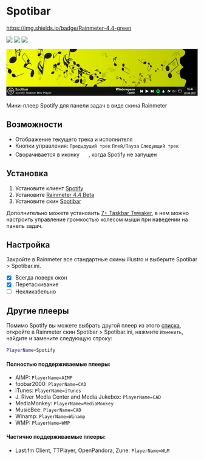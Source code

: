 # Spotibar

https://img.shields.io/badge/Rainmeter-4.4-green

<img src="https://img.shields.io/github/v/release/avenom/spotibar?color=1&label=Release"> <img src="https://img.shields.io/badge/Rainmeter-4.4-green"> <img src="https://img.shields.io/github/downloads/avenom/spotibar/total?color=1&label=Downloads">

<img src="https://raw.githubusercontent.com/avenom/Spotibar/main/%40Resources/Images/Spotibar.png">

Мини-плеер Spotify для панели задач в виде скина Rainmeter

## Возможности

* Отображение текущего трека и исполнителя
* Кнопки управления:  `Предыдущий трек` `Плей/Пауза` `Следующий трек`
* Сворачивается в иконку <img src="https://raw.githubusercontent.com/avenom/Spotibar/main/%40Resources/Images/Spotify.png" width="20" height="20"/>, когда Spotify не запущен

## Установка

1. Установите клиент [Spotify](https://spotify.com/ru-ru/download/windows)
2. Установите [Rainmeter 4.4 Beta](https://rainmeter.net)
3. Установите скин [Spotibar](http)

Дополнительно можете установить [7+ Taskbar Tweaker](https://rammichael.com/7-taskbar-tweaker), в нем можно настроить управление громкостью колесом мыши при наведении на панель задач.

## Настройка

Закройте в Rainmeter все стандартные скины illustro и выберите Spotibar > Spotibar.ini.
* [x] Всегда поверх окон
* [x] Перетаскивание
* [ ] Некликабельно

## Другие плееры

Помимо Spotify вы можете выбрать другой плеер из этого [списка](https://docs.rainmeter.net/manual/measures/nowplaying), откройте в Rainmeter скин Spotibar > Spotibar.ini, нажмите `Изменить`, найдите и замените следующую строку:

```bash
PlayerName=Spotify
```

#### Полностью поддерживаемые плееры:
* AIMP: `PlayerName=AIMP`
* foobar2000: `PlayerName=CAD`
* iTunes: `PlayerName=iTunes`
* J. River Media Center and Media Jukebox: `PlayerName=CAD`
* MediaMonkey: `PlayerName=MediaMonkey`
* MusicBee: `PlayerName=CAD`
* Winamp: `PlayerName=Winamp`
* WMP: `PlayerName=WMP`

#### Частично поддерживаемые плееры:
* Last.fm Client, TTPlayer, OpenPandora, Zune: `PlayerName=WLM`

